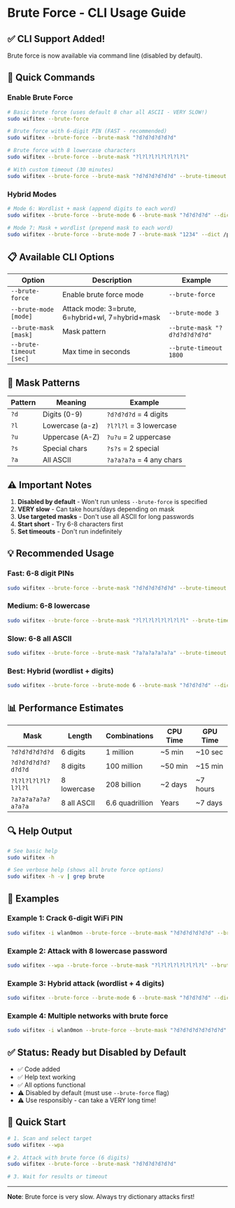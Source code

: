 # Brute Force - CLI Usage Guide

## ✅ **CLI Support Added!**

Brute force is now available via command line (disabled by default).

## 🚀 **Quick Commands**

### Enable Brute Force

```bash
# Basic brute force (uses default 8 char all ASCII - VERY SLOW!)
sudo wifitex --brute-force

# Brute force with 6-digit PIN (FAST - recommended)
sudo wifitex --brute-force --brute-mask "?d?d?d?d?d?d"

# Brute force with 8 lowercase characters
sudo wifitex --brute-force --brute-mask "?l?l?l?l?l?l?l?l"

# With custom timeout (30 minutes)
sudo wifitex --brute-force --brute-mask "?d?d?d?d?d?d" --brute-timeout 1800
```

### Hybrid Modes

```bash
# Mode 6: Wordlist + mask (append digits to each word)
sudo wifitex --brute-force --brute-mode 6 --brute-mask "?d?d?d?d" --dict /path/to/wordlist.txt

# Mode 7: Mask + wordlist (prepend mask to each word)
sudo wifitex --brute-force --brute-mode 7 --brute-mask "1234" --dict /path/to/wordlist.txt
```

## 📋 **Available CLI Options**

| Option | Description | Example |
|--------|-------------|---------|
| `--brute-force` | Enable brute force mode | `--brute-force` |
| `--brute-mode [mode]` | Attack mode: 3=brute, 6=hybrid+wl, 7=hybrid+mask | `--brute-mode 3` |
| `--brute-mask [mask]` | Mask pattern | `--brute-mask "?d?d?d?d?d?d"` |
| `--brute-timeout [sec]` | Max time in seconds | `--brute-timeout 1800` |

## 🎯 **Mask Patterns**

| Pattern | Meaning | Example |
|---------|---------|---------|
| `?d` | Digits (0-9) | `?d?d?d?d` = 4 digits |
| `?l` | Lowercase (a-z) | `?l?l?l` = 3 lowercase |
| `?u` | Uppercase (A-Z) | `?u?u` = 2 uppercase |
| `?s` | Special chars | `?s?s` = 2 special |
| `?a` | All ASCII | `?a?a?a?a` = 4 any chars |

## ⚠️ **Important Notes**

1. **Disabled by default** - Won't run unless `--brute-force` is specified
2. **VERY slow** - Can take hours/days depending on mask
3. **Use targeted masks** - Don't use all ASCII for long passwords
4. **Start short** - Try 6-8 characters first
5. **Set timeouts** - Don't run indefinitely

## 💡 **Recommended Usage**

### Fast: 6-8 digit PINs
```bash
sudo wifitex --brute-force --brute-mask "?d?d?d?d?d?d" --brute-timeout 1800
```

### Medium: 6-8 lowercase
```bash
sudo wifitex --brute-force --brute-mask "?l?l?l?l?l?l?l?l" --brute-timeout 3600
```

### Slow: 6-8 all ASCII
```bash
sudo wifitex --brute-force --brute-mask "?a?a?a?a?a?a" --brute-timeout 7200
```

### Best: Hybrid (wordlist + digits)
```bash
sudo wifitex --brute-force --brute-mode 6 --brute-mask "?d?d?d?d" --dict /usr/share/wordlists/rockyou.txt
```

## 📊 **Performance Estimates**

| Mask | Length | Combinations | CPU Time | GPU Time |
|------|--------|--------------|----------|----------|
| `?d?d?d?d?d?d` | 6 digits | 1 million | ~5 min | ~10 sec |
| `?d?d?d?d?d?d?d?d` | 8 digits | 100 million | ~50 min | ~15 min |
| `?l?l?l?l?l?l?l?l` | 8 lowercase | 208 billion | ~2 days | ~7 hours |
| `?a?a?a?a?a?a?a?a` | 8 all ASCII | 6.6 quadrillion | Years | ~7 days |

## 🔍 **Help Output**

```bash
# See basic help
sudo wifitex -h

# See verbose help (shows all brute force options)
sudo wifitex -h -v | grep brute
```

## 📝 **Examples**

### Example 1: Crack 6-digit WiFi PIN
```bash
sudo wifitex -i wlan0mon --brute-force --brute-mask "?d?d?d?d?d?d" --brute-timeout 1800
```

### Example 2: Attack with 8 lowercase password
```bash
sudo wifitex --wpa --brute-force --brute-mask "?l?l?l?l?l?l?l?l" --brute-timeout 7200
```

### Example 3: Hybrid attack (wordlist + 4 digits)
```bash
sudo wifitex --brute-force --brute-mode 6 --brute-mask "?d?d?d?d" --dict /usr/share/wordlists/rockyou.txt
```

### Example 4: Multiple networks with brute force
```bash
sudo wifitex -i wlan0mon --brute-force --brute-mask "?d?d?d?d?d?d?d?d" --wpat 300
```

## ✅ **Status: Ready but Disabled by Default**

- ✅ Code added
- ✅ Help text working
- ✅ All options functional
- ⚠️  Disabled by default (must use `--brute-force` flag)
- ⚠️  Use responsibly - can take a VERY long time!

## 🎯 **Quick Start**

```bash
# 1. Scan and select target
sudo wifitex --wpa

# 2. Attack with brute force (6 digits)
sudo wifitex --brute-force --brute-mask "?d?d?d?d?d?d"

# 3. Wait for results or timeout
```

---

**Note**: Brute force is very slow. Always try dictionary attacks first!

